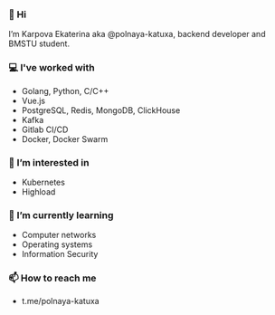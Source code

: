 ### 👋 Hi
I’m Karpova Ekaterina aka @polnaya-katuxa, backend developer and BMSTU student.

### 💻 I've worked with
- Golang, Python, C/C++
- Vue.js
- PostgreSQL, Redis, MongoDB, ClickHouse
- Kafka
- Gitlab CI/CD
- Docker, Docker Swarm

### 👀 I’m interested in
- Kubernetes
- Highload
  
### 🌱 I’m currently learning
- Computer networks
- Operating systems
- Information Security

### 📫 How to reach me
- t.me/polnaya-katuxa

<!---
polnaya-katuxa/polnaya-katuxa is a ✨ special ✨ repository because its `README.md` (this file) appears on your GitHub profile.
You can click the Preview link to take a look at your changes.
--->
